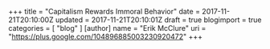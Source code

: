 +++
title = "Capitalism Rewards Immoral Behavior"
date = 2017-11-21T20:10:00Z
updated = 2017-11-21T20:10:01Z
draft = true
blogimport = true 
categories = [ "blog" ]
[author]
	name = "Erik McClure"
	uri = "https://plus.google.com/104896885003230920472"
+++



